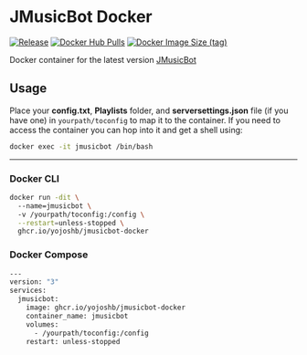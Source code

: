 # JMusicBot Docker
[![Release](https://img.shields.io/github/release/jagrosh/MusicBot?color=g&style=for-the-badge)](https://github.com/jagrosh/MusicBot/releases/latest)
[![Docker Hub Pulls](https://img.shields.io/docker/pulls/yojoshb/jmusicbot?color=blue&style=for-the-badge)](https://hub.docker.com/r/yojoshb/jmusicbot)
[![Docker Image Size (tag)](https://img.shields.io/docker/image-size/yojoshb/jmusicbot/latest?color=blueviolet&style=for-the-badge)](https://hub.docker.com/r/yojoshb/jmusicbot)

Docker container for the latest version [JMusicBot](https://github.com/jagrosh/MusicBot)

## Usage
Place your **config.txt**, **Playlists** folder, and **serversettings.json** file (if you have one) in `yourpath/toconfig` to map it to the container. If you need to access the container you can hop into it and get a shell using:

```bash
docker exec -it jmusicbot /bin/bash
```

---

### Docker CLI
```bash
docker run -dit \  
  --name=jmusicbot \  
  -v /yourpath/toconfig:/config \
  --restart=unless-stopped \
  ghcr.io/yojoshb/jmusicbot-docker
```

### Docker Compose

```bash
---
version: "3"
services:
  jmusicbot:
    image: ghcr.io/yojoshb/jmusicbot-docker
    container_name: jmusicbot
    volumes:
      - /yourpath/toconfig:/config
    restart: unless-stopped
```
